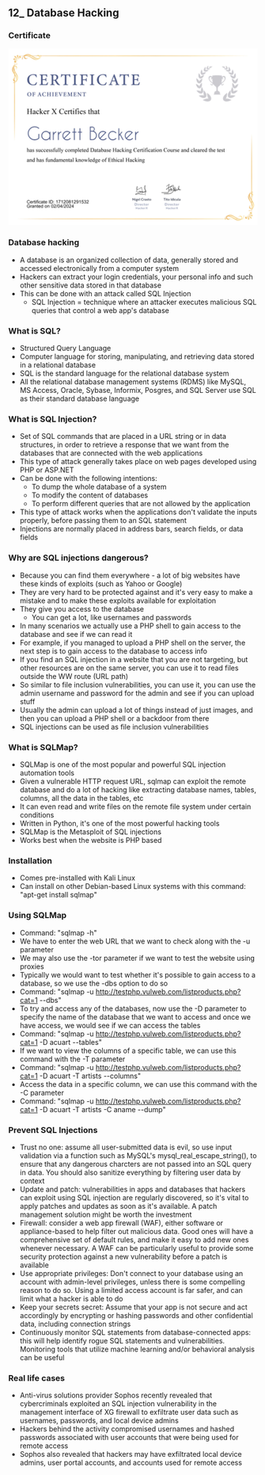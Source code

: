 ## 12_ Database Hacking

### Certificate
!["Certificate"](./12_DatabaseHacking.jpg)

### Database hacking
- A database is an organized collection of data, generally stored and accessed electronically from a computer system
- Hackers can extract your login credentials, your personal info and such other sensitive data stored in that database
- This can be done with an attack called SQL Injection
  - SQL Injection = technique where an attacker executes malicious SQL queries that control a web app's database

### What is SQL?
- Structured Query Language
- Computer language for storing, manipulating, and retrieving data stored in a relational database
- SQL is the standard language for the relational database system
- All the relational database management systems (RDMS) like MySQL, MS Access, Oracle, Sybase, Informix, Posgres, and SQL Server use SQL as their standard database language

### What is SQL Injection?
- Set of SQL commands that are placed in a URL string or in data structures, in order to retrieve a response that we want from the databases that are connected with the web applications
- This type of attack generally takes place on web pages developed using PHP or ASP.NET
- Can be done with the following intentions:
  - To dump the whole database of a system
  - To modify the content of databases
  - To perform different queries that are not allowed by the application
- This type of attack works when the applications don't validate the inputs properly, before passing them to an SQL statement
- Injections are normally placed in address bars, search fields, or data fields

### Why are SQL injections dangerous?
- Because you can find them everywhere - a lot of big websites have these kinds of exploits (such as Yahoo or Google)
- They are very hard to be protected against and it's very easy to make a mistake and to make these exploits available for exploitation
- They give you access to the database
  - You can get a lot, like usernames and passwords
- In many scenarios we actually use a PHP shell to gain access to the database and see if we can read it
- For example, if you managed to upload a PHP shell on the server, the next step is to gain access to the database to access info
- If you find an SQL injection in a website that you are not targeting, but other resources are on the same server, you can use it to read files outside the WW route (URL path)
- So similar to file inclusion vulnerabilities, you can use it, you can use the admin username and password for the admin and see if you can upload stuff
- Usually the admin can upload a lot of things instead of just images, and then you can upload a PHP shell or a backdoor from there
- SQL injections can be used as file inclusion vulnerabilities

### What is SQLMap?
- SQLMap is one of the most popular and powerful SQL injection automation tools
- Given a vulnerable HTTP request URL, sqlmap can exploit the remote database and do a lot of hacking like extracting database names, tables, columns, all the data in the tables, etc
- It can even read and write files on the remote file system under certain conditions
- Written in Python, it's one of the most powerful hacking tools
- SQLMap is the Metasploit of SQL injections
- Works best when the website is PHP based

### Installation
- Comes pre-installed with Kali Linux
- Can install on other Debian-based Linux systems with this command: "apt-get install sqlmap"

### Using SQLMap
- Command: "sqlmap -h"
- We have to enter the web URL that we want to check along with the -u parameter
- We may also use the -tor parameter if we want to test the website using proxies
- Typically we would want to test whether it's possible to gain access to a database, so we use the -dbs option to do so
- Command: "sqlmap -u http://testphp.vulweb.com/listproducts.php?cat=1 --dbs"
- To try and access any of the databases, now use the -D parameter to specify the name of the database that we want to access and once we have access, we would see if we can access the tables
- Command: "sqlmap -u http://testphp.vulweb.com/listproducts.php?cat=1 -D acuart --tables"
- If we want to view the columns of a specific table, we can use this command with the -T parameter
- Command: "sqlmap -u http://testphp.vulweb.com/listproducts.php?cat=1 -D acuart -T artists --columns"
- Access the data in a specific column, we can use this command with the -C parameter
- Command: "sqlmap -u http://testphp.vulweb.com/listproducts.php?cat=1 -D acuart -T artists -C aname --dump"

### Prevent SQL Injections
- Trust no one: assume all user-submitted data is evil, so use input validation via a function such as MySQL's mysql_real_escape_string(), to ensure that any dangerous charcters are not passed into an SQL query in data. You should also sanitize everything by filtering user data by context
- Update and patch: vulnerabilities in apps and databases that hackers can exploit using SQL injection are regularly discovered, so it's vital to apply patches and updates as soon as it's available. A patch management solution might be worth the investment
- Firewall: consider a web app firewall (WAF), either software or appliance-based to help filter out malicious data. Good ones will have a comprehensive set of default rules, and make it easy to add new ones whenever necessary. A WAF can be particularly useful to provide some security protection against a new vulnerability before a patch is available
- Use appropriate privileges: Don't connect to your database using an account with admin-level privileges, unless there is some compelling reason to do so. Using a limited access account is far safer, and can limit what a hacker is able to do
- Keep your secrets secret: Assume that your app is not secure and act accordingly by encrypting or hashing passwords and other confidential data, including connection strings
- Continuously monitor SQL statements from database-connected apps: this will help identify rogue SQL statements and vulnerabilities. Monitoring tools that utilize machine learning and/or behavioral analysis can be useful

### Real life cases
- Anti-virus solutions provider Sophos recently revealed that cybercriminals exploited an SQL injection vulnerability in the management interface of XG firewall to exfiltrate user data such as usernames, passwords, and local device admins
- Hackers behind the activity compromised usernames and hashed passwords associated with user accounts that were being used for remote access
- Sophos also revealed that hackers may have exfiltrated local device admins, user portal accounts, and accounts used for remote access